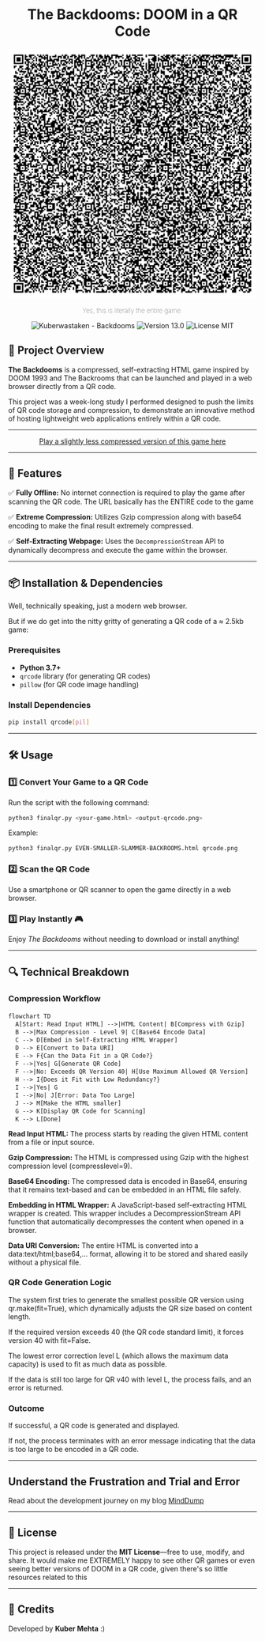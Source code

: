 <h1 align="center">The Backdooms: DOOM in a QR Code</h1>


<p align="center">
    <img src="qrcode.png" alt="QR Code for The Backdooms">
</p>
<p align="center" style="font-size: small; font-weight: lighter;">
    Yes, this is literally the entire game.
</p>

<p align="center">
<img src="https://img.shields.io/static/v1?label=Kuberwastaken&message=Backdooms&color=black&logo=github" alt="Kuberwastaken - Backdooms">
<img src="https://img.shields.io/badge/version-13.0-black" alt="Version 13.0">
<img src="https://img.shields.io/badge/License-MIT-black" alt="License MIT">
</p>

## 🚀 Project Overview

**The Backdooms** is a compressed, self-extracting HTML game inspired by DOOM 1993 and The Backrooms that can be launched and played in a web browser directly from a QR code.

This project was a week-long study I performed designed to push the limits of QR code storage and compression, to demonstrate an innovative method of hosting lightweight web applications entirely within a QR code.

---

<p align="center">
    <a href="https://kuberwastaken.github.io/backdooms">Play a slightly less compressed version of this game here</a>
</p>

---

## 📜 Features

✅ **Fully Offline:** No internet connection is required to play the game after scanning the QR code. The URL basically has the ENTIRE code to the game

✅ **Extreme Compression:** Utilizes Gzip compression along with base64 encoding to make the final result extremely compressed.

✅ **Self-Extracting Webpage:** Uses the `DecompressionStream` API to dynamically decompress and execute the game within the browser.

---

## 📦 Installation & Dependencies

Well, technically speaking, just a modern web browser.

 But if we do get into the nitty gritty of generating a QR code of a ≈ 2.5kb game:

### Prerequisites
- **Python 3.7+**
- `qrcode` library (for generating QR codes)
- `pillow` (for QR code image handling)

### Install Dependencies
```bash
pip install qrcode[pil]
```

---

## 🛠️ Usage

### 1️⃣ Convert Your Game to a QR Code
Run the script with the following command:
```bash
python3 finalqr.py <your-game.html> <output-qrcode.png>
```
Example:
```bash
python3 finalqr.py EVEN-SMALLER-SLAMMER-BACKROOMS.html qrcode.png
```

### 2️⃣ Scan the QR Code
Use a smartphone or QR scanner to open the game directly in a web browser.

### 3️⃣ Play Instantly 🎮
Enjoy *The Backdooms* without needing to download or install anything!

---

## 🔍 Technical Breakdown

### Compression Workflow
```mermaid
flowchart TD
  A[Start: Read Input HTML] -->|HTML Content| B[Compress with Gzip]
  B -->|Max Compression - Level 9| C[Base64 Encode Data]
  C --> D[Embed in Self-Extracting HTML Wrapper]
  D --> E[Convert to Data URI]
  E --> F{Can the Data Fit in a QR Code?}
  F -->|Yes| G[Generate QR Code]
  F -->|No: Exceeds QR Version 40| H[Use Maximum Allowed QR Version]
  H --> I{Does it Fit with Low Redundancy?}
  I -->|Yes| G
  I -->|No| J[Error: Data Too Large]
  J --> M[Make the HTML smaller]
  G --> K[Display QR Code for Scanning]
  K --> L[Done]
```

**Read Input HTML:** The process starts by reading the given HTML content from a file or input source.

**Gzip Compression:** The HTML is compressed using Gzip with the highest compression level (compresslevel=9).

**Base64 Encoding:** The compressed data is encoded in Base64, ensuring that it remains text-based and can be embedded in an HTML file safely.

**Embedding in HTML Wrapper:** A JavaScript-based self-extracting HTML wrapper is created. This wrapper includes a DecompressionStream API function that automatically decompresses the content when opened in a browser.

**Data URI Conversion:** The entire HTML is converted into a data:text/html;base64,... format, allowing it to be stored and shared easily without a physical file.

### QR Code Generation Logic

The system first tries to generate the smallest possible QR version using qr.make(fit=True), which dynamically adjusts the QR size based on content length.

If the required version exceeds 40 (the QR code standard limit), it forces version 40 with fit=False.

The lowest error correction level L (which allows the maximum data capacity) is used to fit as much data as possible.

If the data is still too large for QR v40 with level L, the process fails, and an error is returned.

### Outcome

If successful, a QR code is generated and displayed.

If not, the process terminates with an error message indicating that the data is too large to be encoded in a QR code.

---
## Understand the Frustration and Trial and Error
Read about the development journey on my blog [MindDump](https://kuberwastaken.github.io/blog/Projects/How-I-Managed-To-Fit-Doom-In-A-QR-Code)

---

## 📜 License
This project is released under the **MIT License**—free to use, modify, and share.
It would make me EXTREMELY happy to see other QR games or even seeing better versions of DOOM in a QR code, given there's so little resources related to this

---

## 🙌 Credits
Developed by **Kuber Mehta** :)

